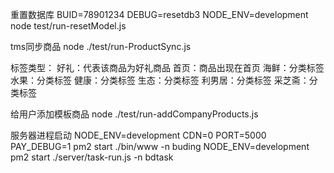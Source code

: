 重置数据库
BUID=78901234 DEBUG=resetdb3 NODE_ENV=development node test/run-resetModel.js

tms同步商品
node ./test/run-ProductSync.js

标签类型：
好礼：代表该商品为好礼商品
首页：商品出现在首页
海鲜：分类标签
水果：分类标签
健康：分类标签
生态：分类标签
利男居：分类标签
采芝斋：分类标签

给用户添加模板商品
node ./test/run-addCompanyProducts.js

服务器进程启动
NODE_ENV=development  CDN=0 PORT=5000 PAY_DEBUG=1 pm2 start ./bin/www -n buding
NODE_ENV=development  pm2 start ./server/task-run.js -n bdtask